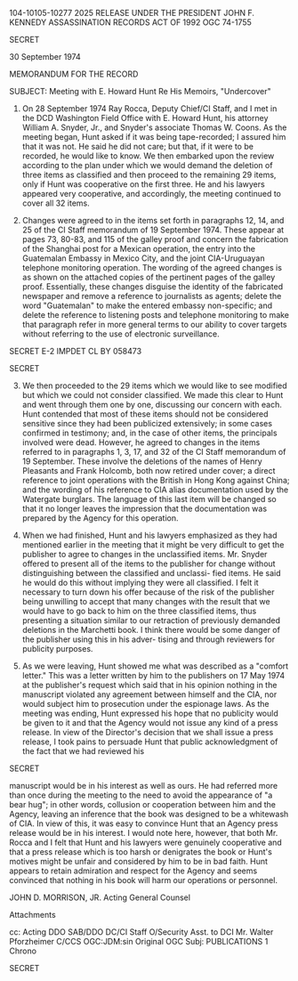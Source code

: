 104-10105-10277
2025 RELEASE UNDER THE PRESIDENT JOHN F. KENNEDY ASSASSINATION RECORDS ACT OF 1992
OGC 74-1755

SECRET

30 September 1974

MEMORANDUM FOR THE RECORD

SUBJECT: Meeting with E. Howard Hunt Re His Memoirs, "Undercover"

1. On 28 September 1974 Ray Rocca, Deputy Chief/CI Staff,
and I met in the DCD Washington Field Office with E. Howard Hunt,
his attorney William A. Snyder, Jr., and Snyder's associate
Thomas W. Coons. As the meeting began, Hunt asked if it was
being tape-recorded; I assured him that it was not. He said he did
not care; but that, if it were to be recorded, he would like to know.
We then embarked upon the review according to the plan under which
we would demand the deletion of three items as classified and then
proceed to the remaining 29 items, only if Hunt was cooperative on
the first three. He and his lawyers appeared very cooperative, and
accordingly, the meeting continued to cover all 32 items.

2. Changes were agreed to in the items set forth in paragraphs
12, 14, and 25 of the CI Staff memorandum of 19 September 1974.
These appear at pages 73, 80-83, and 115 of the galley proof and
concern the fabrication of the Shanghai post for a Mexican operation,
the entry into the Guatemalan Embassy in Mexico City, and the joint
CIA-Uruguayan telephone monitoring operation. The wording of the
agreed changes is as shown on the attached copies of the pertinent
pages of the galley proof. Essentially, these changes disguise the
identity of the fabricated newspaper and remove a reference to
journalists as agents; delete the word "Guatemalan" to make the
entered embassy non-specific; and delete the reference to listening
posts and telephone monitoring to make that paragraph refer in more
general terms to our ability to cover targets without referring to the
use of electronic surveillance.

SECRET
E-2 IMPDET
CL BY 058473

SECRET

3. We then proceeded to the 29 items which we would like to
see modified but which we could not consider classified. We made
this clear to Hunt and went through them one by one, discussing our
concern with each. Hunt contended that most of these items should
not be considered sensitive since they had been publicized extensively;
in some cases confirmed in testimony; and, in the case of other
items, the principals involved were dead. However, he agreed to
changes in the items referred to in paragraphs 1, 3, 17, and 32 of
the CI Staff memorandum of 19 September. These involve the deletions
of the names of Henry Pleasants and Frank Holcomb, both now
retired under cover; a direct reference to joint operations with the
British in Hong Kong against China; and the wording of his reference
to CIA alias documentation used by the Watergate burglars. The
language of this last item will be changed so that it no longer leaves
the impression that the documentation was prepared by the Agency
for this operation.

4. When we had finished, Hunt and his lawyers emphasized
as they had mentioned earlier in the meeting that it might be very
difficult to get the publisher to agree to changes in the unclassified
items. Mr. Snyder offered to present all of the items to the publisher
for change without distinguishing between the classified and unclassi-
fied items. He said he would do this without implying they were all
classified. I felt it necessary to turn down his offer because of the
risk of the publisher being unwilling to accept that many changes
with the result that we would have to go back to him on the three
classified items, thus presenting a situation similar to our retraction
of previously demanded deletions in the Marchetti book. I think
there would be some danger of the publisher using this in his adver-
tising and through reviewers for publicity purposes.

5. As we were leaving, Hunt showed me what was described
as a "comfort letter." This was a letter written by him to the
publishers on 17 May 1974 at the publisher's request which said
that in his opinion nothing in the manuscript violated any agreement
between himself and the CIA, nor would subject him to prosecution
under the espionage laws. As the meeting was ending, Hunt expressed
his hope that no publicity would be given to it and that the Agency
would not issue any kind of a press release. In view of the Director's
decision that we shall issue a press release, I took pains to persuade
Hunt that public acknowledgment of the fact that we had reviewed his

SECRET

manuscript would be in his interest as well as ours. He had referred
more than once during the meeting to the need to avoid the appearance
of "a bear hug"; in other words, collusion or cooperation between him
and the Agency, leaving an inference that the book was designed to be
a whitewash of CIA. In view of this, it was easy to convince Hunt
that an Agency press release would be in his interest. I would note
here, however, that both Mr. Rocca and I felt that Hunt and his
lawyers were genuinely cooperative and that a press release which
is too harsh or denigrates the book or Hunt's motives might be unfair
and considered by him to be in bad faith. Hunt appears to retain
admiration and respect for the Agency and seems convinced that
nothing in his book will harm our operations or personnel.

JOHN D. MORRISON, JR.
Acting General Counsel

Attachments

cc: Acting DDO
SAB/DDO
DC/CI Staff
O/Security
Asst. to DCI
Mr. Walter Pforzheimer
C/CCS
OGC:JDM:sin
Original OGC Subj: PUBLICATIONS
1 Chrono

SECRET
